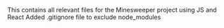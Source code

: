 This contains all relevant files for the Minesweeper project using JS and React
Added .gitignore file to exclude node_modules
